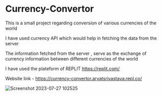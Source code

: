 # Currency-Convertor
This is a small project regarding conversion of various currencies of the world 

I have used currency API which would help in fetching the data from the server 

The information fetched from the server , serve as the exchange of currency information between different currencies of the world 

I have used the plateform of REPLIT https://replit.com/ 

Website link - https://currency-convertor.aryatsrivastava.repl.co/




![Screenshot 2023-07-27 102525](https://github.com/aryat10/Currency-Convertor/assets/107941072/e74878b6-07cd-41a3-a90f-16a3922c9fa3)
